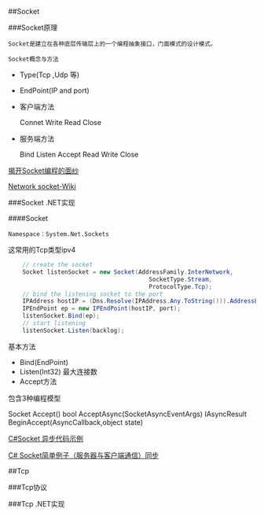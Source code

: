 ﻿##Socket


###Socket原理

    Socket是建立在各种底层传输层上的一个编程抽象接口，门面模式的设计模式。
    
    Socket概念与方法
    
* Type(Tcp ,Udp 等)
* EndPoint(IP and port)
* 客户端方法
    
    Connet  Write  Read  Close

* 服务端方法
    
    Bind   Listen   Accept  Read  Write  Close


[揭开Socket编程的面纱](http://goodcandle.cnblogs.com/archive/2005/12/10/294652.aspx)   

[Network socket-Wiki](https://en.wikipedia.org/wiki/Network_socket)

###Socket .NET实现

####Socket

    Namespace：System.Net.Sockets

这常用的Tcp类型ipv4  
``` C#  
    // create the socket
    Socket listenSocket = new Socket(AddressFamily.InterNetwork, 
                                        SocketType.Stream,
                                        ProtocolType.Tcp);
    // bind the listening socket to the port
    IPAddress hostIP = (Dns.Resolve(IPAddress.Any.ToString())).AddressList[0];
    IPEndPoint ep = new IPEndPoint(hostIP, port);
    listenSocket.Bind(ep); 
    // start listening
    listenSocket.Listen(backlog);
```

基本方法

* Bind(EndPoint)
* Listen(Int32)
最大连接数
* Accept方法
    
包含3种编程模型

Socket Accept()
bool AcceptAsync(SocketAsyncEventArgs)
IAsyncResult BeginAccept(AsyncCallback,object state)

    



[C#Socket 异步代码示例](http://www.cnblogs.com/klvk/archive/2011/07/05/2098632.html)

[C# Socket简单例子（服务器与客户端通信）同步](http://blog.csdn.net/andrew_wx/article/details/6629721)

##Tcp

###Tcp协议

###Tcp .NET实现

